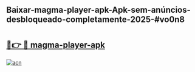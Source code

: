 ## Baixar-magma-player-apk-Apk-sem-anúncios-desbloqueado-completamente-2025-#vo0n8

# <h2><a href="https://ainizakaria.my?title=magma-player-apk&ref=20M">🔗👉 🔴 magma-player-apk</a></h2>

[![acn](https://github.com/user-attachments/assets/0f9c940e-d8b0-45ae-aac7-cd30a18b3e1c)](https://ainizakaria.my?title=magma-player-apk&ref=20M)

